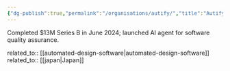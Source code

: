 ```yaml
---
{"dg-publish":true,"permalink":"/organisations/autify/","title":"Autify"}
---
```



Completed $13M Series B in June 2024; launched AI agent for software quality assurance.

related_to:: [[automated-design-software\|automated-design-software]]
related_to:: [[japan\|Japan]]
